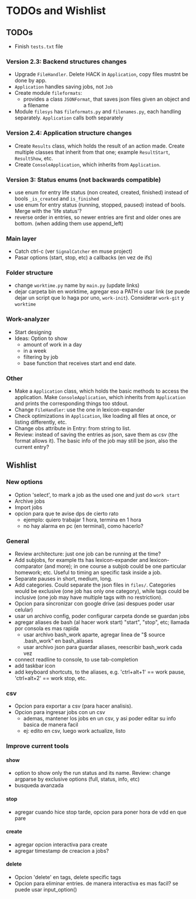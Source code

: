 # TODOs and Wishlist

## TODOs

* Finish `tests.txt` file

### Version 2.3: Backend structures changes
* Upgrade `FileHandler`. Delete HACK in `Application`, copy files mustnt be done by app.
* `Application` handles saving jobs, not `Job`
* Create module `fileformats`:
  + provides a class `JSONFormat`, that saves json files given an object and a filename
* Module `filesys` has `fileformats.py` and `filenames.py`, each handling separately. `Application` calls both separately

### Version 2.4: Application structure changes
* Create `Results` class, which holds the result of an action made. Create multiple classes that inherit from that one; example `ResultStart`, `ResultShow`, etc.
* Create `ConsoleApplication`, which inherits from `Application`.

### Version 3: Status enums (not backwards compatible)
* use enum for entry life status (non created, created, finished) instead of bools `_is_created` and `is_finished`
* use enum for entry status (running, stopped, paused) instead of bools. Merge with the 'life status'?
* reverse order in entries, so newer entries are first and older ones are bottom. (when adding them use append_left)



### Main layer
* Catch ctrl-c (ver `SignalCatcher` en muse project)
* Pasar options (start, stop, etc) a callbacks (en vez de ifs)


### Folder structure
* change `worktime.py` name by `main.py` (update links)
* dejar carpeta bin en worktime, agregar eso a PATH o usar link (se puede dejar un script que lo haga por uno, `work-init`). Considerar `work-git` y `worktime`

### Work-analyzer
* Start designing
* Ideas: Option to show
  + amount of work in a day
  + in a week
  + filtering by job
  + base function that receives start and end date.

### Other
* Make a `Application` class, which holds the basic methods to access the application. Make `ConsoleApplication`, which inherits from `Application` and prints the corresponding things too stdout.
* Change `FileHandler`: use the one in lexicon-expander
* Check optimizations in `Application`, like loading all files at once, or listing differently, etc.
* Change obs attribute in Entry: from string to list.
* Review: instead of saving the entries as json, save them as csv (the format allows it). The basic info of the job may still be json, also the current entry?


## Wishlist

### New options
* Option 'select', to mark a job as the used one and just do `work start`
* Archive jobs
* Import jobs
* opcion para que te avise dps de cierto rato
  + ejemplo: quiero trabajar 1 hora, termina en 1 hora
  + no hay alarma en pc (en terminal), como hacerlo?


### General
* Review architecture: just one job can be running at the time?
* Add subjobs, for example tts has lexicon-expander and lexicon-comparator (and more); in one course a subjob could be one particular homework; etc. Useful to timing an specific task inside a job.
* Separate pauses in short, medium, long.
* Add categories. Could separate the json files in `files/`. Categories would be exclusive (one job has only one category), while tags could be inclusive (one job may have multiple tags with no restriction).
* Opcion para sincronizar con google drive (asi despues poder usar celular)
* usar un archivo config, poder configurar carpeta donde se guardan jobs
* agregar aliases de bash (al hacer work start) "start", "stop", etc; llamada por consola es mas rapida
  + usar archivo bash_work aparte, agregar linea de "$ source .bash_work" en bash_aliases
  + usar archivo json para guardar aliases, reescribir bash_work cada vez
* connect readline to console, to use tab-completion
* add taskbar icon
* add keyboard shortcuts, to the aliases, e.g. 'ctrl+alt+1' == work pause, 'ctrl+alt+2' == work stop, etc.

### csv
* Opcion para exportar a csv (para hacer analisis).
* Opcion para ingresar jobs con un csv
  + ademas, mantener los jobs en un csv, y asi poder editar su info basica de manera facil
  + ej: edito en csv, luego work actualize, listo


### Improve current tools
#### show
* option to show only the run status and its name. Review: change argparse by exclusive options (full, status, info, etc)
* busqueda avanzada

#### stop
* agregar cuando hice stop tarde, opcion para poner hora de vdd en que pare

#### create
* agregar opcion interactiva para create
* agregar timestamp de creacion a jobs?

#### delete
* Opcion 'delete' en tags, delete specific tags
* Opcion para eliminar entries. de manera interactiva es mas facil? se puede usar input_option()
